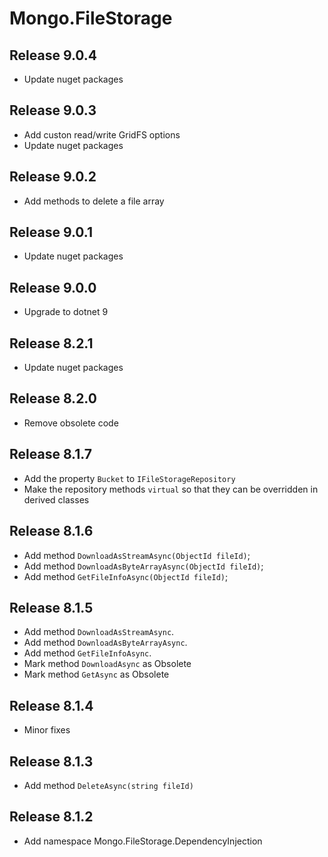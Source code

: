 # Mongo.FileStorage

## Release 9.0.4

- Update nuget packages

## Release 9.0.3

- Add custon read/write GridFS options
- Update nuget packages

## Release 9.0.2

- Add methods to delete a file array

## Release 9.0.1

- Update nuget packages

## Release 9.0.0

- Upgrade to dotnet 9

## Release 8.2.1

- Update nuget packages

## Release 8.2.0

- Remove obsolete code

## Release 8.1.7

- Add the property `Bucket` to `IFileStorageRepository`
- Make the repository methods `virtual` so that they can be overridden in derived classes

## Release 8.1.6

- Add method `DownloadAsStreamAsync(ObjectId fileId)`;
- Add method `DownloadAsByteArrayAsync(ObjectId fileId)`;
- Add method `GetFileInfoAsync(ObjectId fileId)`;

## Release 8.1.5

- Add method `DownloadAsStreamAsync`.
- Add method `DownloadAsByteArrayAsync`.
- Add method `GetFileInfoAsync`.
- Mark method `DownloadAsync` as Obsolete
- Mark method `GetAsync` as Obsolete

## Release 8.1.4

- Minor fixes

## Release 8.1.3

- Add method `DeleteAsync(string fileId)`

## Release 8.1.2

- Add namespace Mongo.FileStorage.DependencyInjection
